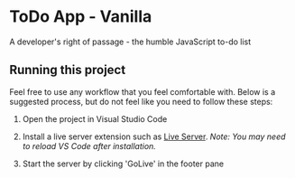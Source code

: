 # ToDo App - Vanilla
 A developer's right of passage - the humble JavaScript to-do list

## Running this project
Feel free to use any workflow that you feel comfortable with. Below is a suggested process, but do not feel like you need to follow these steps:

1. Open the project in Visual Studio Code

2. Install a live server extension such as [Live Server](https://marketplace.visualstudio.com/items?itemName=ritwickdey.LiveServer). _Note: You may need to reload VS Code after installation._

3. Start the server by clicking 'GoLive' in the footer pane